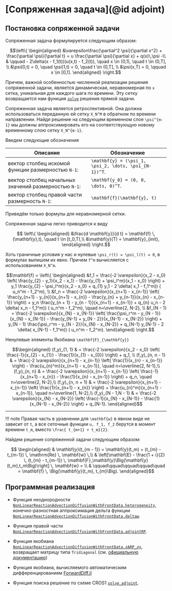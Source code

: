 # [Сопряженная задача](@id adjoint)

## Постановка сопряженной задачи


Сопряженная задача формулируется следующим образом:
```math
\left\{
\begin{aligned}
    &\varepsilon\frac{\partial^2 \psi}{\partial x^2} +
    \frac{\partial \psi}{\partial t} =
    u \frac{\partial \psi}{\partial x} + q(x)\,\psi  -\\
    & \qquad  - 2\delta(x - f_1(t))(u(x,t) - f_2(t)),
    \quad x \in (0,1), \quad t \in (0,T], \\

    &\psi(0,t) = 0, \quad \psi(1,t) = 0, \quad t \in (0,T], \\

    &\psi(x,T) = 0, \qquad x \in [0,1].
\end{aligned}
\right.
```
Причем, важной особенностью численной реализации решения сопряженной задачи,
является динамическая, неравномерная по ``x`` сетка, уникальная для
каждого шага по времени.
Эту сетку возвращается нам функция [`solve`](@ref) решения прямой задачи.

Сопряженная задача является ретроспективной. Она должна использоваться
переданную ей сетку ``X_N^M`` в обратном по времени направлении. Найдя решение
на следующем временном слое ``\psi^{m-1}`` мы должны аппроксимировать его на
соответствующую новому временному слою сетку ``X_N^{m-1}``.

Введем следующие обозначения

|                        Описание                          |                          Обозначение                          |
|----------------------------------------------------------|---------------------------------------------------------------|
| вектор столбец искомой функции размерностью ``N-1``:     |   ``\mathbf{y} = (\psi_1, \psi_2, \dots, \psi_{N-1})^T``.     |
| вектор столбец начальных значений размерностью ``N-1``:  |   ``\mathbf{y_0} = (0, 0, \dots, 0)^T``.                      |
| вектор столбец правой части размерность ``N-1``:         |   ``\mathbf{f}(\mathbf{y}, t)``                               |
Приведём только формулы для неравномерной сетки.

Сопряженная задача легко приводится к виду
```math
    \left\{
    \begin{aligned}
        &\frac{d \mathbf{y}}{d t} = \mathbf{f} \, (\mathbf{y},t), \quad t \in [t_0,T),\\
        &\mathbf{y}(T) = \mathbf{y}_{init},
    \end{aligned}
    \right.
```

Хоть граничные условия у нас и нулевые ``\psi_r(t) = \psi_l(t) = 0``, в
формулах выпишем их явно. Причем ``f^m`` вычисляется с использованием ``X_N^m``.
```math
\mathbf{f} = \left\{
\begin{aligned}
        &f_1 =  \frac{-2 \varepsilon}{x_2 - x_0} \left(
              \frac{y_{2} - y_1}{x_2 - x_1}
            - \frac{y_{1} + \psi_l^m}{x_1 - x_0}
        \right)
        + y_1 \frac{y_{2} - \psi_l^m}{x_2 - x_0}
        + q_{1} y_1 - 2 \delta( x_1 - f_1^m)) ( u_n^m - f_2^m), \\

        &f_n =  \frac{-2 \varepsilon}{x_{n+1} - x_{n-1}}
        \left(
              \frac{y_{n+1} - y_{n}}{x_{n+1} - x_{n}}
            - \frac{y_{n} + y_{n-1}}{x_{n} - x_{n-1}}
        \right)
        + y_n  \frac{y_{n + 1} - y_{n - 1}}{x_{n+1} - x_{n-1}}
        + q_{n} u_n - 2 \delta( x_n - f_1^m)) ( u_n^m - f_2^m),
        \quad n=\overline{2, N-2}, \\

        &f_{N - 1} =  \frac{-2 \varepsilon}{x_{N} - x_{N-1}}
        \left(
              \frac{\psi_r^m - y_{N - 1}}{x_{N} - x_{N-1}}
            - \frac{y_{N-1} + y_{N - 2}}{x_{N-1} - x_{N-2}}
        \right)
        + y_{N - 1} \frac{\psi_r^m - y_{N - 2}}{x_{N} - x_{N-2}}
        + q_{N-1} y_{N-1} - 2 \delta( x_{N-1} - f_1^m)) ( u_n^m - f_2^m).
\end{aligned}
\right.
```
Ненулевые элементы Якобиана ``\mathbf{F}_{\mathbf{y}}``
```math
\begin{aligned}
    (f_y)_{1, 1}          & =
    \frac{-2 \varepsilon}{x_2 - x_0}
    \left(
        \frac{-1}{x_{2} - x_{1}} - \frac{1}{x_{1} - x_{0}}
    \right)
    + q_1, \\

    (f_y)_{n, n - 1}      & =
    \frac{-2 \varepsilon}{x_{n+1} - x_{n-1}}
    \left(
        \frac{1}{x_{n} - x_{n-1}}
    \right)
    - \frac{u_{n}^m}{x_{n+1} - x_{n-1}}, \quad n=\overline{2, N-1},\\

    (f_y)_{n, n}          & =
    \frac{-2 \varepsilon}{x_{n+1} - x_{n-1}}
    \left(
        \frac{-1}{x_{n+1} - x_{n}} - \frac{1}{x_{n} - x_{n-1}}
    \right)
    + q_n, \quad n=\overline{2, N-2},\\

    (f_y)_{n, n + 1}      & =
    \frac{-2 \varepsilon}{x_{n+1} - x_{n-1}}
    \left(
        \frac{1}{x_{n+1} - x_{n}}
    \right)
    + \frac{u_{n}^m}{x_{n+1} - x_{n-1}}, \quad n=\overline{1, N-2},\\

    (f_y)_{N - 1,N - 1} & =
    \frac{-2 \varepsilon}{x_{N} - x_{N-2}}
    \left(
        \frac{-1}{x_{N} - x_{N-1}} - \frac{1}{x_{N-1} - x_{N-2}}
    \right)
    + q_{N-1}.
\end{aligned}
```

-------------------------------------------------------------------------------

!!! note
    Правая часть в уравнении для ``\mathbf{w}`` в явном виде не зависит от
    ``t``, а все сеточные функции `u, f_1, f_2` берутся в момент времени
    ``t_m``, вместо ``\frac{ t_{m+1} + t_m}{2}``.

Найдем решение сопряженной задачи следующим образом:
```math
    \begin{aligned}
        & \mathbf{y}(t_{m - 1}) = \mathbf{y}(t_m) + (t_{m} - t_{m-1}) \,
        \mathrm{Re} \, \mathbf{w} \,\\

        & \left[\mathbf{E} - \frac{1 + i}{2} \, (t_{m} - t_{m-1}) \,
        \mathbf{F}_\mathbf{y}\Big(\mathbf{y}(t_m),t_m\Big)\right] \,
        \mathbf{w} = \\

        & \qquad\qquad\qquad\qquad\quad = \mathbf{f} \,
        \Big(\mathbf{y}(t_m), t_{m}\Big).
    \end{aligned}
```

## Программная реализация

*   Функция неоднородности
    [`NonLinearReactionAdvectionDiffusionWithFrontData.heterogeneity`](@ref),
    конечно-разностная аппроксимация дельта функции
    [`NonLinearReactionAdvectionDiffusionWithFrontData.deltaw`](@ref).

*   Функция правой части
    [`NonLinearReactionAdvectionDiffusionWithFrontData.adjointRP`](@ref).

*   Функция якобиана
    [`NonLinearReactionAdvectionDiffusionWithFrontData.∂ARP_∂y`](@ref), возвращает
    матрицу типа `Tridiagonal` (см. [официальную
    документацию](https://docs.julialang.org/en/v1/stdlib/LinearAlgebra/#LinearAlgebra.Tridiagonal))

*   Функция якобиана, вычисляемого автоматическим дифференцированием
    [ForwardDiff.jl](http://www.juliadiff.org/ForwardDiff.jl/stable/user/api/#ForwardDiff.jacobian)

*   Функция поиска решение по схеме CROS1 [`solve_adjoint`](@ref).
